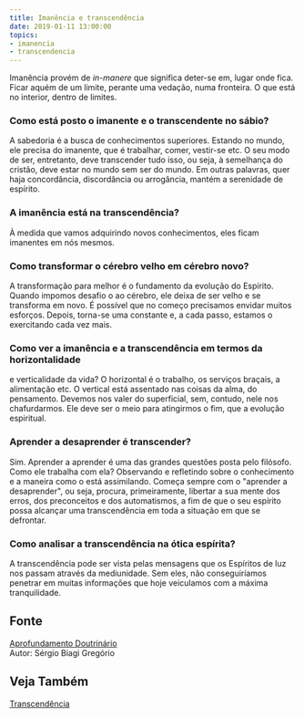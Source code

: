 ```yaml
---
title: Imanência e transcendência
date: 2019-01-11 13:00:00
topics: 
- imanencia 
- transcendencia
---
```


Imanência provém de _in-manere_ que significa deter-se em, lugar onde fica.
Ficar aquém de um limite, perante uma vedação, numa fronteira. O que está no
interior, dentro de limites.

### Como está posto o imanente e o transcendente no sábio?
A sabedoria é a busca de conhecimentos superiores. Estando no mundo, ele
precisa do imanente, que é trabalhar, comer, vestir-se etc. O seu modo
de ser, entretanto, deve transcender tudo isso, ou seja, à semelhança do
cristão, deve estar no mundo sem ser do mundo. Em outras palavras, quer
haja concordância, discordância ou arrogância, mantém a serenidade de
espírito.

### A imanência está na transcendência?
À medida que vamos adquirindo novos conhecimentos, eles ficam imanentes
em nós mesmos.

### Como transformar o cérebro velho em cérebro novo?
A transformação para melhor é o fundamento da evolução do Espírito.
Quando impomos desafio o ao cérebro, ele deixa de ser velho e se
transforma em novo. É possível que no começo precisamos envidar muitos
esforços. Depois, torna-se uma constante e, a cada passo, estamos o
exercitando cada vez mais.

### Como ver a imanência e a transcendência em termos da horizontalidade
e verticalidade da vida?
O horizontal é o trabalho, os serviços braçais, a alimentação etc. O
vertical está assentado nas coisas da alma, do pensamento. Devemos nos
valer do superficial, sem, contudo, nele nos chafurdarmos. Ele deve ser
o meio para atingirmos o fim, que a evolução espiritual.

### Aprender a desaprender é transcender?
Sim. Aprender a aprender é uma das grandes questões posta pelo filósofo.
Como ele trabalha com ela? Observando e refletindo sobre o conhecimento
e a maneira como o está assimilando. Começa sempre com o "aprender a
desaprender", ou seja, procura, primeiramente, libertar a sua mente dos
erros, dos preconceitos e dos automatismos, a fim de que o seu espírito
possa alcançar uma transcendência em toda a situação em que se
defrontar.

### Como analisar a transcendência na ótica espírita?
A transcendência pode ser vista pelas mensagens que os Espíritos de luz
nos passam através da mediunidade. Sem eles, não conseguiríamos penetrar
em muitas informações que hoje veiculamos com a máxima tranquilidade.

## Fonte
[Aprofundamento Doutrinário](https://sites.google.com/view/aprofundamentodoutrinario/imanência-e-transcendência)  
Autor: Sérgio Biagi Gregório

## Veja Também
[Transcendência](../transcendencia)


